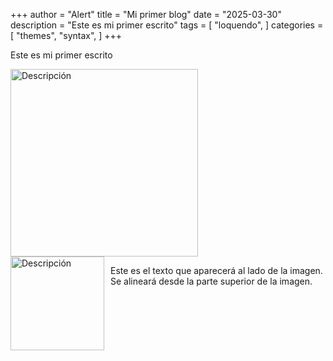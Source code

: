 +++
author = "Alert"
title = "Mi primer blog"
date = "2025-03-30"
description = "Este es mi primer escrito"
tags = [
    "loquendo",
]
categories = [
    "themes",
    "syntax",
]
+++

Este es mi primer escrito
<!--more-->

<img src="https://64.media.tumblr.com/8cbab7d522f75cdafeae6a5d25d5f429/8ad4148f363f00f2-e2/s540x810/6dce29321acee88b48e4752ad02570038525e675.pnj" alt="Descripción" width="300" height="300"> 

<div style="display: flex; align-items: flex-start;">
    <img src="https://64.media.tumblr.com/8cbab7d522f75cdafeae6a5d25d5f429/8ad4148f363f00f2-e2/s540x810/6dce29321acee88b48e4752ad02570038525e675.pnj" alt="Descripción" width="150" height="150" style="margin-right: 10px;">
    <p>Este es el texto que aparecerá al lado de la imagen. Se alineará desde la parte superior de la imagen.</p>
</div>

<!--![Descripción de la imagen](){width=50%} Buenas colegas xd-->

